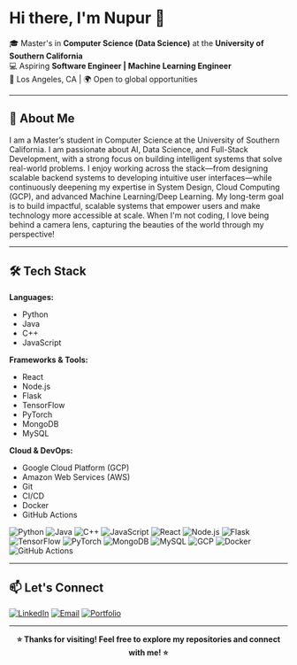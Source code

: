 # Hi there, I'm Nupur 👋  

🎓 Master's in **Computer Science (Data Science)** at the **University of Southern California**  
💻 Aspiring **Software Engineer | Machine Learning Engineer**  
📍 Los Angeles, CA | 🌍 Open to global opportunities  

---

## 🚀 About Me
I am a Master’s student in Computer Science at the University of Southern California. I am passionate about AI, Data Science, and Full-Stack Development, with a strong focus on building intelligent systems that solve real-world problems. I enjoy working across the stack—from designing scalable backend systems to developing intuitive user interfaces—while continuously deepening my expertise in System Design, Cloud Computing (GCP), and advanced Machine Learning/Deep Learning. My long-term goal is to build impactful, scalable systems that empower users and make technology more accessible at scale. When I'm not coding, I love being behind a camera lens, capturing the beauties of the world through my perspective!

---

## 🛠️ Tech Stack
**Languages:**  
- Python  
- Java  
- C++  
- JavaScript  

**Frameworks & Tools:**  
- React  
- Node.js  
- Flask  
- TensorFlow  
- PyTorch  
- MongoDB  
- MySQL  

**Cloud & DevOps:**  
- Google Cloud Platform (GCP)
- Amazon Web Services (AWS)
- Git
- CI/CD  
- Docker  
- GitHub Actions

![Python](https://img.shields.io/badge/-Python-3776AB?style=for-the-badge&logo=python&logoColor=white) ![Java](https://img.shields.io/badge/-Java-007396?style=for-the-badge&logo=java&logoColor=white) ![C++](https://img.shields.io/badge/-C++-00599C?style=for-the-badge&logo=cplusplus&logoColor=white) ![JavaScript](https://img.shields.io/badge/-JavaScript-F7DF1E?style=for-the-badge&logo=javascript&logoColor=black) ![React](https://img.shields.io/badge/-React-61DAFB?style=for-the-badge&logo=react&logoColor=black) ![Node.js](https://img.shields.io/badge/-Node.js-339933?style=for-the-badge&logo=nodedotjs&logoColor=white) ![Flask](https://img.shields.io/badge/-Flask-000000?style=for-the-badge&logo=flask&logoColor=white) ![TensorFlow](https://img.shields.io/badge/-TensorFlow-FF6F00?style=for-the-badge&logo=tensorflow&logoColor=white) ![PyTorch](https://img.shields.io/badge/-PyTorch-EE4C2C?style=for-the-badge&logo=pytorch&logoColor=white) ![MongoDB](https://img.shields.io/badge/-MongoDB-47A248?style=for-the-badge&logo=mongodb&logoColor=white) ![MySQL](https://img.shields.io/badge/-MySQL-4479A1?style=for-the-badge&logo=mysql&logoColor=white) ![GCP](https://img.shields.io/badge/-Google%20Cloud-4285F4?style=for-the-badge&logo=googlecloud&logoColor=white) ![Docker](https://img.shields.io/badge/-Docker-2496ED?style=for-the-badge&logo=docker&logoColor=white) ![GitHub Actions](https://img.shields.io/badge/-GitHub%20Actions-2088FF?style=for-the-badge&logo=githubactions&logoColor=white)

---

## 📫 Let's Connect
[![LinkedIn](https://img.shields.io/badge/-LinkedIn-0077B5?style=flat-square&logo=linkedin&logoColor=white)](https://www.linkedin.com/in/nupur-dashputre/) [![Email](https://img.shields.io/badge/-Email-D14836?style=flat-square&logo=gmail&logoColor=white)](mailto:nupurdashputre@gmail.com) [![Portfolio](https://img.shields.io/badge/-Portfolio-000000?style=flat-square&logo=vercel&logoColor=white)](http://nupurad.github.io/)  

---
<p align="center">
  <b>⭐ Thanks for visiting! Feel free to explore my repositories and connect with me! ⭐</b>
</p>
